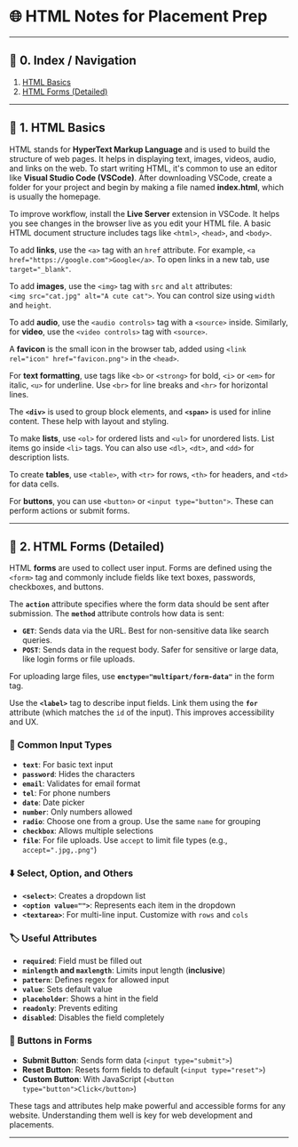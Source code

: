 
# 🌐 HTML Notes for Placement Prep

---

## 🧭 0. Index / Navigation

1. [HTML Basics](#1-html-basics)
2. [HTML Forms (Detailed)](#2-html-forms-detailed)

---

## 📘 1. HTML Basics

HTML stands for **HyperText Markup Language** and is used to build the structure of web pages. It helps in displaying text, images, videos, audio, and links on the web. To start writing HTML, it's common to use an editor like **Visual Studio Code (VSCode)**. After downloading VSCode, create a folder for your project and begin by making a file named **index.html**, which is usually the homepage.

To improve workflow, install the **Live Server** extension in VSCode. It helps you see changes in the browser live as you edit your HTML file. A basic HTML document structure includes tags like `<html>`, `<head>`, and `<body>`.

To add **links**, use the `<a>` tag with an `href` attribute. For example, `<a href="https://google.com">Google</a>`. To open links in a new tab, use `target="_blank"`.

To add **images**, use the `<img>` tag with `src` and `alt` attributes:  
`<img src="cat.jpg" alt="A cute cat">`. You can control size using `width` and `height`.

To add **audio**, use the `<audio controls>` tag with a `<source>` inside. Similarly, for **video**, use the `<video controls>` tag with `<source>`.

A **favicon** is the small icon in the browser tab, added using `<link rel="icon" href="favicon.png">` in the `<head>`.

For **text formatting**, use tags like `<b>` or `<strong>` for bold, `<i>` or `<em>` for italic, `<u>` for underline. Use `<br>` for line breaks and `<hr>` for horizontal lines.

The **`<div>`** is used to group block elements, and **`<span>`** is used for inline content. These help with layout and styling.

To make **lists**, use `<ol>` for ordered lists and `<ul>` for unordered lists. List items go inside `<li>` tags. You can also use `<dl>`, `<dt>`, and `<dd>` for description lists.

To create **tables**, use `<table>`, with `<tr>` for rows, `<th>` for headers, and `<td>` for data cells.

For **buttons**, you can use `<button>` or `<input type="button">`. These can perform actions or submit forms.

---

## 📝 2. HTML Forms (Detailed)

HTML **forms** are used to collect user input. Forms are defined using the `<form>` tag and commonly include fields like text boxes, passwords, checkboxes, and buttons.

The **`action`** attribute specifies where the form data should be sent after submission. The **`method`** attribute controls how data is sent:

- **`GET`**: Sends data via the URL. Best for non-sensitive data like search queries.
- **`POST`**: Sends data in the request body. Safer for sensitive or large data, like login forms or file uploads.

For uploading large files, use **`enctype="multipart/form-data"`** in the form tag.

Use the **`<label>`** tag to describe input fields. Link them using the **`for`** attribute (which matches the `id` of the input). This improves accessibility and UX.

### 🔢 Common Input Types

- **`text`**: For basic text input  
- **`password`**: Hides the characters  
- **`email`**: Validates for email format  
- **`tel`**: For phone numbers  
- **`date`**: Date picker  
- **`number`**: Only numbers allowed  
- **`radio`**: Choose one from a group. Use the same `name` for grouping  
- **`checkbox`**: Allows multiple selections  
- **`file`**: For file uploads. Use `accept` to limit file types (e.g., `accept=".jpg,.png"`)

### ⬇️ Select, Option, and Others

- **`<select>`**: Creates a dropdown list  
- **`<option value="">`**: Represents each item in the dropdown  
- **`<textarea>`**: For multi-line input. Customize with `rows` and `cols`

### 🏷️ Useful Attributes

- **`required`**: Field must be filled out
- **`minlength` and `maxlength`**: Limits input length (**inclusive**)  
- **`pattern`**: Defines regex for allowed input  
- **`value`**: Sets default value  
- **`placeholder`**: Shows a hint in the field  
- **`readonly`**: Prevents editing  
- **`disabled`**: Disables the field completely

### 🔘 Buttons in Forms

- **Submit Button**: Sends form data (`<input type="submit">`)
- **Reset Button**: Resets form fields to default (`<input type="reset">`)
- **Custom Button**: With JavaScript (`<button type="button">Click</button>`)

These tags and attributes help make powerful and accessible forms for any website. Understanding them well is key for web development and placements.

---
